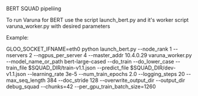 
BERT SQUAD pipeliing

To run Varuna for BERT use the script launch_bert.py and it's worker script varuna_worker.py with desired parameters

Example:

GLOO_SOCKET_IFNAME=eth0  python launch_bert.py --node_rank 1 --nservers 2 --ngpus_per_server 4 --master_addr 10.4.0.29 varuna_worker.py --model_name_or_path bert-large-cased --do_train --do_lower_case --train_file $SQUAD_DIR/train-v1.1.json --predict_file $SQUAD_DIR/dev-v1.1.json  --learning_rate 3e-5 --num_train_epochs 2.0 --logging_steps 20 --max_seq_length 384 --doc_stride 128 --overwrite_output_dir --output_dir debug_squad --chunks=42 --per_gpu_train_batch_size=1260